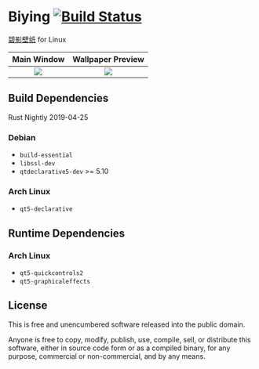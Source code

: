 # Biying [![Build Status](https://travis-ci.com/iovxw/biying.svg?branch=master)](https://travis-ci.com/iovxw/biying)

[碧影壁纸](https://www.microsoft.com/store/apps/9nblggh6cxp8) for Linux

|      Main Window       |     Wallpaper Preview     |
:-----------------------:|:--------------------------:
|![](screenshot_main.png)|![](screenshot_preview.png)|

## Build Dependencies

Rust Nightly 2019-04-25

### Debian
 - `build-essential`
 - `libssl-dev`
 - `qtdeclarative5-dev` >= 5.10

### Arch Linux
 - `qt5-declarative`

## Runtime Dependencies

### Arch Linux
 - `qt5-quickcontrols2`
 - `qt5-graphicaleffects`

## License

This is free and unencumbered software released into the public domain.

Anyone is free to copy, modify, publish, use, compile, sell, or distribute this software, either in source code form or as a compiled binary, for any purpose, commercial or non-commercial, and by any means.
